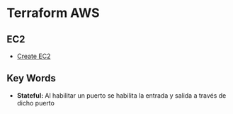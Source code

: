 # Terraform AWS

## EC2

* [Create EC2](https://github.com/JuanRojasC/Terraform-AWS/tree/master/ec2-resource)

## Key Words

* **Stateful:** Al habilitar un puerto se habilita la entrada y salida a través de dicho puerto
